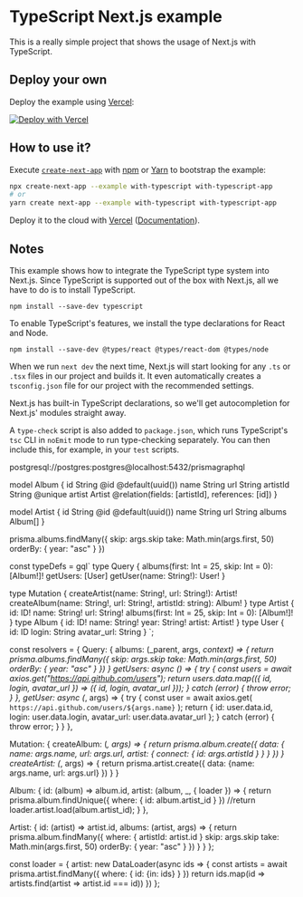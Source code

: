 # TypeScript Next.js example

This is a really simple project that shows the usage of Next.js with TypeScript.

## Deploy your own

Deploy the example using [Vercel](https://vercel.com?utm_source=github&utm_medium=readme&utm_campaign=next-example):

[![Deploy with Vercel](https://vercel.com/button)](https://vercel.com/new/git/external?repository-url=https://github.com/vercel/next.js/tree/canary/examples/with-typescript&project-name=with-typescript&repository-name=with-typescript)

## How to use it?

Execute [`create-next-app`](https://github.com/vercel/next.js/tree/canary/packages/create-next-app) with [npm](https://docs.npmjs.com/cli/init) or [Yarn](https://yarnpkg.com/lang/en/docs/cli/create/) to bootstrap the example:

```bash
npx create-next-app --example with-typescript with-typescript-app
# or
yarn create next-app --example with-typescript with-typescript-app
```

Deploy it to the cloud with [Vercel](https://vercel.com/new?utm_source=github&utm_medium=readme&utm_campaign=next-example) ([Documentation](https://nextjs.org/docs/deployment)).

## Notes

This example shows how to integrate the TypeScript type system into Next.js. Since TypeScript is supported out of the box with Next.js, all we have to do is to install TypeScript.

```
npm install --save-dev typescript
```

To enable TypeScript's features, we install the type declarations for React and Node.

```
npm install --save-dev @types/react @types/react-dom @types/node
```

When we run `next dev` the next time, Next.js will start looking for any `.ts` or `.tsx` files in our project and builds it. It even automatically creates a `tsconfig.json` file for our project with the recommended settings.

Next.js has built-in TypeScript declarations, so we'll get autocompletion for Next.js' modules straight away.

A `type-check` script is also added to `package.json`, which runs TypeScript's `tsc` CLI in `noEmit` mode to run type-checking separately. You can then include this, for example, in your `test` scripts.

postgresql://postgres:postgres@localhost:5432/prismagraphql

model Album {
	id        String @id @default(uuid())
    name      String
    url       String
    artistId  String @unique
    artist    Artist @relation(fields: [artistId], references: [id])
}

model Artist {
    id     String @id @default(uuid())
    name   String
    url    String
    albums Album[]
}

prisma.albums.findMany({
    skip: args.skip
    take: Math.min(args.first, 50)
    orderBy: {
        year: "asc"
    }
})

const typeDefs = gql`
  type Query {
    albums(first: Int = 25, skip: Int = 0): [Album!]!
    getUsers: [User]
    getUser(name: String!): User!
  }

  type Mutation {
    createArtist(name: String!, url: String!): Artist!
    createAlbum(name: String!, url: String!, artistId: string): Album!
  }
  type Artist {
    id: ID!
    name: String!
    url: String!
    albums(first: Int = 25, skip: Int = 0): [Album!]!
  }
  type Album {
    id: ID!
    name: String!
    year: String!
    artist: Artist!
  }
  type  User {
    id: ID
    login: String
    avatar_url: String
  }
`;

const resolvers = {
  Query: {
    albums: (_parent, args, _context) => {
      return prisma.albums.findMany({
        skip: args.skip
        take: Math.min(args.first, 50)
        orderBy: {
            year: "asc"
        }
      })
    }
    getUsers: async () => {
      try {
        const users = await axios.get("https://api.github.com/users");
        return users.data.map(({ id, login, avatar_url }) => ({
          id,
          login,
          avatar_url
        }));
      } catch (error) {
        throw error;
      }
    },
    getUser: async (_, args) => {
      try {
        const user = await axios.get(
          `https://api.github.com/users/${args.name}`
        );
        return {
          id: user.data.id,
          login: user.data.login,
          avatar_url: user.data.avatar_url
        };
      } catch (error) {
        throw error;
      }
    }
  },

  Mutation: {
    createAlbum: (_, args) => {
        return prisma.album.create({
            data: {
                name: args.name, 
                url: args.url, 
                artist: {
                    connect: { id: args.artistId }
                }
            }
        })
    }
    createArtist: (_, args) => {
        return prisma.artist.create({
            data: {name: args.name, url: args.url}
        })
    }
  }

  Album: {
    id: (album) => album.id,
    artist: (album, _, { loader }) => {
      return prisma.album.findUnique({
          where: {
              id: album.artist_id
          }
      })
      //return loader.artist.load(album.artist_id);
    }
  },

  Artist: {
    id: (artist) => artist.id,
    albums: (artist, args) => {
      return prisma.album.findMany({
          where: {
              artistId: artist.id
          }
          skip: args.skip
          take: Math.min(args.first, 50)
          orderBy: {
            year: "asc"
          }
      })
    }
  }
};

const loader = {
  artist: new DataLoader(async ids => {
    const artists = await prisma.artist.findMany({
      where: {
        id: {in: ids}
      }
    })
    return ids.map(id => artists.find(artist => artist.id === id))
  }) 
};